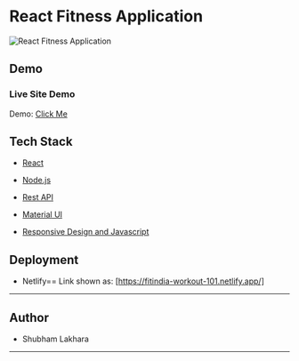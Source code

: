 # React Fitness Application


![React Fitness Application](https://i.ibb.co/Yt9spGc/image.png)

## Demo

### Live Site Demo

Demo: [Click Me](https://fitindia-workout-101.netlify.app/)

## Tech Stack

- [React](https://github.com/facebook/react) 
  
- [Node.js](https://github.com/nodejs) 
  
- [Rest API]() 

- [Material UI]()
- [Responsive Design and Javascript]()


## Deployment

- Netlify==  Link shown as: [https://fitindia-workout-101.netlify.app/]

---

## Author

- Shubham Lakhara

---
